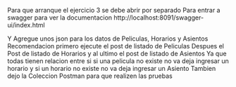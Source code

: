 Para que arranque el ejercicio 3 se debe abrir por separado
Para entrar a swagger para ver la documentacion http://localhost:8091/swagger-ui/index.html

Y Agregue unos json para los datos de Peliculas, Horarios y Asientos 
Recomendacion primero ejecute el post de listado de Peliculas
Despues el Post de listado de Horarios 
y al ultimo el post de listado de Asientos
Ya que todas tienen relacion entre si si una pelicula no existe no va deja ingresar un horario 
y si un horario no existe no va deja ingresar un Asiento 
Tambien dejo la Coleccion Postman para que  realizen las pruebas
